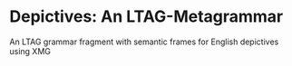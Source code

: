 # Depictives: An LTAG-Metagrammar
An LTAG grammar fragment with semantic frames for English depictives using XMG
